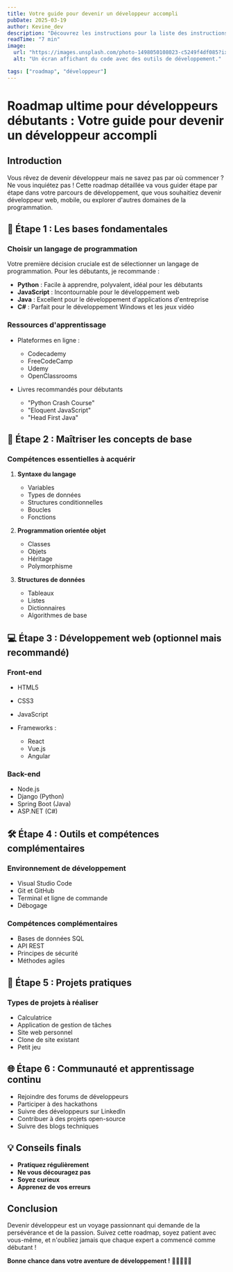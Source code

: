 ```yaml
---
title: Votre guide pour devenir un développeur accompli
pubDate: 2025-03-19
author: Kevine_dev
description: "Découvrez les instructions pour la liste des instructions pour la liste"
readTime: "7 min"
image:
  url: "https://images.unsplash.com/photo-1498050108023-c5249f4df085?ixlib=rb-4.0.3&ixid=M3wxMjA3fDB8MHxwaG90by1wYWdlfHx8fGVufDB8fHx8fA%3D%3D&auto=format&fit=crop&w=1172&q=80"
  alt: "Un écran affichant du code avec des outils de développement."

tags: ["roadmap", "développeur"]
---
```


# Roadmap ultime pour développeurs débutants : Votre guide pour devenir un développeur accompli

## Introduction

Vous rêvez de devenir développeur mais ne savez pas par où commencer ? Ne vous inquiétez pas ! Cette roadmap détaillée va vous guider étape par étape dans votre parcours de développement, que vous souhaitiez devenir développeur web, mobile, ou explorer d'autres domaines de la programmation.

## 🚀 Étape 1 : Les bases fondamentales

### Choisir un langage de programmation

Votre première décision cruciale est de sélectionner un langage de programmation. Pour les débutants, je recommande :

- **Python** : Facile à apprendre, polyvalent, idéal pour les débutants
- **JavaScript** : Incontournable pour le développement web
- **Java** : Excellent pour le développement d'applications d'entreprise
- **C#** : Parfait pour le développement Windows et les jeux vidéo

### Ressources d'apprentissage

- Plateformes en ligne :

  - Codecademy
  - FreeCodeCamp
  - Udemy
  - OpenClassrooms

- Livres recommandés pour débutants
  - "Python Crash Course"
  - "Eloquent JavaScript"
  - "Head First Java"

## 🧠 Étape 2 : Maîtriser les concepts de base

### Compétences essentielles à acquérir

1. **Syntaxe du langage**

   - Variables
   - Types de données
   - Structures conditionnelles
   - Boucles
   - Fonctions

2. **Programmation orientée objet**

   - Classes
   - Objets
   - Héritage
   - Polymorphisme

3. **Structures de données**
   - Tableaux
   - Listes
   - Dictionnaires
   - Algorithmes de base

## 💻 Étape 3 : Développement web (optionnel mais recommandé)

### Front-end

- HTML5
- CSS3
- JavaScript
- Frameworks :

  - React
  - Vue.js
  - Angular

### Back-end

- Node.js
- Django (Python)
- Spring Boot (Java)
- ASP.NET (C#)

## 🛠️ Étape 4 : Outils et compétences complémentaires

### Environnement de développement

- Visual Studio Code
- Git et GitHub
- Terminal et ligne de commande
- Débogage

### Compétences complémentaires

- Bases de données SQL
- API REST
- Principes de sécurité
- Méthodes agiles

## 🚧 Étape 5 : Projets pratiques

### Types de projets à réaliser

- Calculatrice
- Application de gestion de tâches
- Site web personnel
- Clone de site existant
- Petit jeu

## 🌐 Étape 6 : Communauté et apprentissage continu

- Rejoindre des forums de développeurs
- Participer à des hackathons
- Suivre des développeurs sur LinkedIn
- Contribuer à des projets open-source
- Suivre des blogs techniques

## 💡 Conseils finals

- **Pratiquez régulièrement**
- **Ne vous découragez pas**
- **Soyez curieux**
- **Apprenez de vos erreurs**

## Conclusion

Devenir développeur est un voyage passionnant qui demande de la persévérance et de la passion. Suivez cette roadmap, soyez patient avec vous-même, et n'oubliez jamais que chaque expert a commencé comme débutant !

**Bonne chance dans votre aventure de développement !** 🚀👩‍💻👨‍💻
